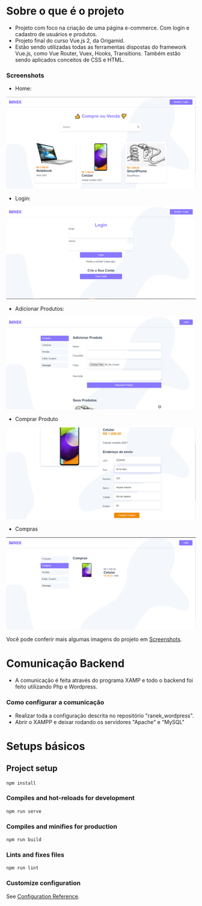 # Sobre o que é o projeto
- Projeto com foco na criação de uma página e-commerce. Com login e cadastro de usuários e produtos.
- Projeto final do curso Vue.js 2, da Origamid.
- Estão sendo utilizadas todas as ferramentas dispostas do framework Vue.js, como Vue Router, Vuex, Hooks, Transitions. Também estão sendo aplicados conceitos de CSS e HTML.

### Screenshots

- Home:

 ![Home](./src/assets/screenshots/home.png "Home")
 
- Login:

![Login](./src/assets/screenshots/login.png "Login")

- Adicionar Produtos:

![Adicionar produtos](./src/assets/screenshots/produtos_adicionar.png "Adicionar Produtos")


- Comprar Produto

![Comprar produto](./src/assets/screenshots/produto_comprar.png "Comprar produto")


- Compras

![Compras](./src/assets/screenshots/produto_compras.png "Compras")

Você pode conferir mais algumas imagens do projeto em [Screenshots]("./assets/screenshots").

# Comunicação Backend
 - A comunicação é feita através do programa XAMP e todo o backend foi feito utilizando Php e Wordpress.
 
### Como configurar a comunicação
- Realizar toda a configuração descrita no repositório "ranek_wordpress".
- Abrir o XAMPP e deixar rodando os servidores "Apache" e "MySQL"


# Setups básicos

## Project setup

```
npm install
```

### Compiles and hot-reloads for development

```
npm run serve
```

### Compiles and minifies for production

```
npm run build
```

### Lints and fixes files

```
npm run lint
```

### Customize configuration

See [Configuration Reference](https://cli.vuejs.org/config/).
